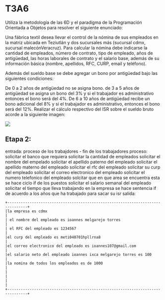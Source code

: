 # T3A6
Utiliza la metodología de las 6D y el paradigma de la Programación Orientada a Objetos para resolver el siguiente enunciado:

Una fábrica textil desea llevar el control de la nómina de sus empleados en la matriz ubicada en Teziutlán y dos sucursales más (sucursal cdmx, sucursal malecónVeracruz). Para calcular la nómina debe indicarse la cantidad de empleados, número de contrato, tipo de empleado, años de antigüedad, las horas laborales de contrato y el salario base, además de su información básica (nombre, apellidos, RFC, CURP, email y teléfono).

Además del sueldo base se debe agregar un bono por antigüedad bajo las siguientes condiciones:

De 0 a 2 años de antigüedad no se asigna bono. de 3 a 5 años de antigüedad se asigna un bono del 3% y si el trabajador es administrativo entonces el bono será del 4%. De 6 a 10 años de antigüedad recibe un bono adicional del 8% y si el trabajador es administrativo, entonces el bono será del 12%. Realizar el cálculo respectivo del ISR sobre el sueldo bruto acorde a la siguiente imagen: 


![](https://www.nominapro.mx/wp-content/uploads/2020/02/Ejemplo-de-Como-Calcular-el-ISR.png)



## Etapa 2:
entrada:
proceso de los trabajdores - fin de los trabajadores
proceso:
solicitar el banco que requiera
solicitar la cantidad de empleados
solicitar el nombre del empelado
solicitar el apellido paterno del empleado
solicitar el apellido materno del empleado
solicitar el rfc del empleado
solicitar su curp del empleado
solicitar el correo electronico del empleado
solicitar el numero telefonico del empleado
solcitar que en que area se encuentra esta
se hace ciclo if de los puestos
solicitar el salario semanal del empleado
solicitar el tiempo que lleva trabajando en la empresa
se hace sentencia if de acuerdo a los años que ha trabajado para sacar su isr
salida:
~~~
+-------------------------------------------------------------------------------+
|la empresa es cdmx                                                             |
| el nombre del empleado es ioannes melgarejo torres                            |
| el RFC del empleado es 1234567                                                |
|el curp del empleado es meti040701hpllrna8                                     |
|el correo electronico del empleado es ioannes107@gmail.com                     |
|el salario neto del empleado ioannes ixca melgarejo torres es 100              |
|la nomina de todos los empleados es de 1000                                    |
|                                                                               |
|                                                                               |
+-------------------------------------------------------------------------------+
~~~
